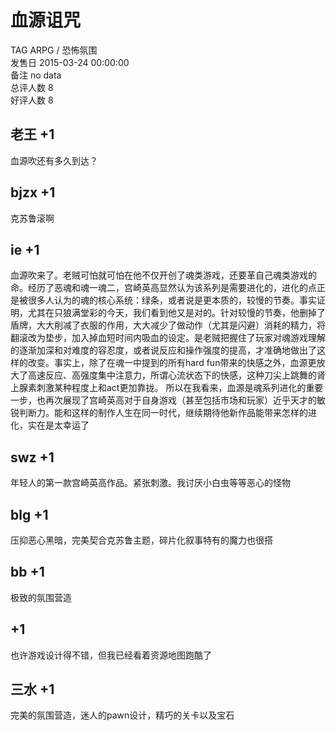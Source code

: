 



# 血源诅咒
  
TAG ARPG / 恐怖氛围  
发售日 2015-03-24 00:00:00  
备注 no data  
总评人数 8  
好评人数 8
## 老王 +1


血源吹还有多久到达？
## bjzx +1


克苏鲁滚啊
## ie +1


血源吹来了。老贼可怕就可怕在他不仅开创了魂类游戏，还要革自己魂类游戏的命。经历了恶魂和魂一魂二，宫崎英高显然认为该系列是需要进化的，进化的点正是被很多人认为的魂的核心系统：绿条，或者说是更本质的，较慢的节奏。事实证明，尤其在只狼满堂彩的今天，我们看到他又是对的。针对较慢的节奏，他删掉了盾牌，大大削减了衣服的作用，大大减少了做动作（尤其是闪避）消耗的精力，将翻滚改为垫步，加入掉血短时间内吸血的设定。是老贼把握住了玩家对魂游戏理解的逐渐加深和对难度的容忍度，或者说反应和操作强度的提高，才准确地做出了这样的改变。事实上，除了在魂一中提到的所有hard fun带来的快感之外，血源更放大了高速反应、高强度集中注意力，所谓心流状态下的快感，这种刀尖上跳舞的肾上腺素刺激某种程度上和act更加靠拢。
所以在我看来，血源是魂系列进化的重要一步，也再次展现了宫崎英高对于自身游戏（甚至包括市场和玩家）近乎天才的敏锐判断力。能和这样的制作人生在同一时代，继续期待他新作品能带来怎样的进化，实在是太幸运了
## swz +1


年轻人的第一款宫崎英高作品。紧张刺激。我讨厌小白虫等等恶心的怪物
## blg +1


压抑恶心黑暗，完美契合克苏鲁主题，碎片化叙事特有的魔力也很搭
## bb +1


极致的氛围营造
##  +1


也许游戏设计得不错，但我已经看着资源地图跑酷了
## 三水 +1


完美的氛围营造，迷人的pawn设计，精巧的关卡以及宝石